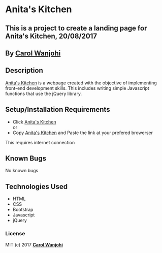# Anita's Kitchen

## This is a project to create a landing page for Anita's Kitchen, 20/08/2017

## By **[Carol Wanjohi](https://github.com/carolwanjohi)**

## Description

[Anita's Kitchen](https://carolwanjohi.github.io/independent-project-2/) is a webpage created with the objective of implementing front-end development skills. This includes writing simple Javascript functions that use the jQuery library. 

## Setup/Installation Requirements

* Click [Anita's Kitchen](https://carolwanjohi.github.io/independent-project-2/) <br/>
  or <br/>
* Copy [Anita's Kitchen](https://carolwanjohi.github.io/independent-project-2/) and  Paste the link at your prefered browerser

This requires internet connection

## Known Bugs

No known bugs

## Technologies Used

* HTML
* CSS
* Bootstrap
* Javascript
* jQuery

### License

MIT (c) 2017 **[Carol Wanjohi](https://github.com/carolwanjohi)**
